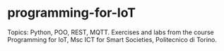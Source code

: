 # programming-for-IoT
Topics: Python, POO, REST, MQTT. Exercises and labs from the course Programming for IoT, Msc ICT for Smart Societies, Politecnico di Torino. 
